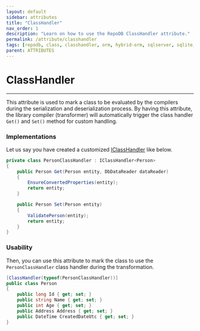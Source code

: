 ```yaml
---
layout: default
sidebar: attributes
title: "ClassHandler"
nav_order: 1
description: "Learn on how to use the RepoDB ClassHandler attribute."
permalink: /attribute/classhandler
tags: [repodb, class, classhandler, orm, hybrid-orm, sqlserver, sqlite, mysql, postgresql]
parent: ATTRIBUTES
---
```


# ClassHandler

---

This attribute is used to mark a class to be evaluated by the compilers during the serialization and deserialization process. By having this attribute, the library compiler (transformer) will automatically trigger the class handler `Get()` and `Set()`  method for custom handling.

### Implementations

Let us say you have created a customized [IClassHandler](/interface/iclasshandler) like below.

```csharp
private class PersonClassHandler : IClassHandler<Person>
{
    public Person Get(Person entity, DbDataReader dataReader)
    {
        EnsureConvertedProperties(entity);
        return entity;
    }

    public Person Set(Person entity)
    {
        ValidatePerson(entity);
        return entity;
    }
}
```

### Usability

Then, you can use this attribute to mark the class to use the `PersonClassHandler` class handler during the transformation.

```csharp
[ClassHandler(typeof(PersonClassHandler))]
public class Person
{
	public long Id { get; set; }
	public string Name { get; set; }
	public int Age { get; set; }
	public Address Address { get; set; }
	public DateTime CreatedDateUtc { get; set; }
}
```